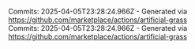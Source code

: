 Commits: 2025-04-05T23:28:24.966Z - Generated via https://github.com/marketplace/actions/artificial-grass
<br>
Commits: 2025-04-05T23:28:24.966Z - Generated via https://github.com/marketplace/actions/artificial-grass
<br>
